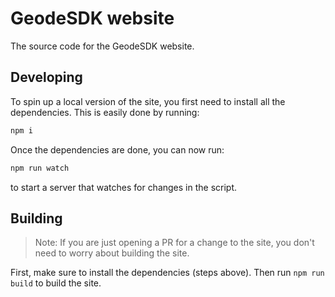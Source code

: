 # GeodeSDK website
The source code for the GeodeSDK website.

## Developing

To spin up a local version of the site, you first need to install all the dependencies. This is easily done by running:

```bash
npm i
```

Once the dependencies are done, you can now run:

```bash
npm run watch
```

to start a server that watches for changes in the script.

## Building

> Note: If you are just opening a PR for a change to the site, you don't need to worry about building the site.

First, make sure to install the dependencies (steps above). Then run `npm run build` to build the site.
